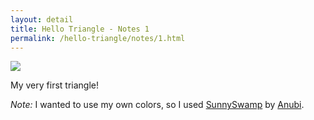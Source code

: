 ```yaml
---
layout: detail
title: Hello Triangle - Notes 1
permalink: /hello-triangle/notes/1.html
---
```


<img src="{{ site.baseurl }}/assets/hello-triangle/notes/1/1.png">

My very first triangle!

*Note:* I wanted to use my own colors, so I used [SunnySwamp](https://lospec.com/palette-list/sunnyswamp) by [Anubi](https://lospec.com/anubiarts).
